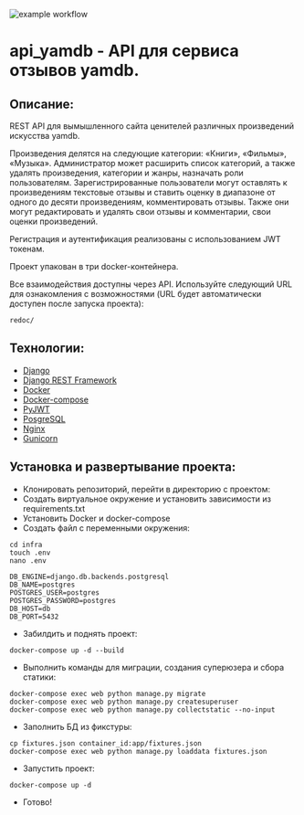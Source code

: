 ![example workflow](https://github.com/truth711/yamdb_final/actions/workflows/yamdb_workflow.yml/badge.svg)

# api_yamdb - API для сервиса отзывов yamdb.
## Описание:
REST API для вымышленного сайта ценителей различных произведений искусства yamdb. 

Произведения делятся на следующие категории: «Книги», «Фильмы», «Музыка». Администратор может расширить список категорий, а также удалять произведения, категории и жанры, назначать роли пользователям. Зарегистрированные пользователи могут оставлять к произведениям текстовые отзывы и ставить оценку в диапазоне от одного до десяти произведениям, комментировать отзывы. Также они могут редактировать и удалять свои отзывы и комментарии, свои оценки произведений.

Регистрация и аутентификация реализованы с использованием JWT токенам.

Проект упакован в три docker-контейнера.

Все взаимодействия доступны через API. Используйте следующий URL для ознакомления с возможностями (URL будет автоматически доступен после запуска проекта):
```
redoc/
```
## Технологии:
- [Django](https://www.djangoproject.com/)
- [Django REST Framework](https://www.django-rest-framework.org)
- [Docker](https://www.docker.com)
- [Docker-compose](https://docs.docker.com/compose/)
- [PyJWT](https://pyjwt.readthedocs.io/)
- [PosgreSQL](https://www.postgresql.org)
- [Nginx](https://nginx.org/)
- [Gunicorn](https://gunicorn.org)

## Установка и развертывание проекта:
- Клонировать репозиторий, перейти в директорию с проектом:
- Создать виртуальное окружение и установить зависимости из requirements.txt
- Установить Docker и docker-compose
- Cоздать файл с переменными окружения:
```
cd infra
touch .env
nano .env

DB_ENGINE=django.db.backends.postgresql
DB_NAME=postgres
POSTGRES_USER=postgres
POSTGRES_PASSWORD=postgres
DB_HOST=db
DB_PORT=5432
```
- Забилдить и поднять проект:
```
docker-compose up -d --build
```
- Выполнить команды для миграции, создания суперюзера и сбора статики:
```
docker-compose exec web python manage.py migrate
docker-compose exec web python manage.py createsuperuser
docker-compose exec web python manage.py collectstatic --no-input 
```
- Заполнить БД из фикстуры:
```
cp fixtures.json container_id:app/fixtures.json
docker-compose exec web python manage.py loaddata fixtures.json
```
- Запустить проект:
```
docker-compose up -d
```
- Готово!
